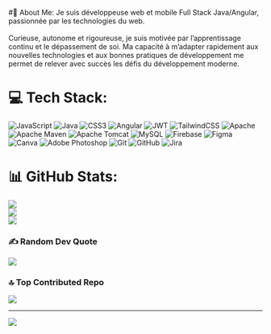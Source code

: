 
#💫 About Me:
Je suis développeuse web et mobile Full Stack Java/Angular, passionnée par les technologies du web.<br><br>Curieuse, autonome et rigoureuse, je suis motivée par l’apprentissage continu et le dépassement de soi. Ma capacité à m’adapter rapidement aux nouvelles technologies et aux bonnes pratiques de développement me permet de relever avec succès les défis du développement moderne.


# 💻 Tech Stack:
![JavaScript](https://img.shields.io/badge/javascript-%23323330.svg?style=flat&logo=javascript&logoColor=%23F7DF1E) ![Java](https://img.shields.io/badge/java-%23ED8B00.svg?style=flat&logo=openjdk&logoColor=white) ![CSS3](https://img.shields.io/badge/css3-%231572B6.svg?style=flat&logo=css3&logoColor=white) ![Angular](https://img.shields.io/badge/angular-%23DD0031.svg?style=flat&logo=angular&logoColor=white) ![JWT](https://img.shields.io/badge/JWT-black?style=flat&logo=JSON%20web%20tokens) ![TailwindCSS](https://img.shields.io/badge/tailwindcss-%2338B2AC.svg?style=flat&logo=tailwind-css&logoColor=white) ![Apache](https://img.shields.io/badge/apache-%23D42029.svg?style=flat&logo=apache&logoColor=white) ![Apache Maven](https://img.shields.io/badge/Apache%20Maven-C71A36?style=flat&logo=Apache%20Maven&logoColor=white) ![Apache Tomcat](https://img.shields.io/badge/apache%20tomcat-%23F8DC75.svg?style=flat&logo=apache-tomcat&logoColor=black) ![MySQL](https://img.shields.io/badge/mysql-4479A1.svg?style=flat&logo=mysql&logoColor=white) ![Firebase](https://img.shields.io/badge/firebase-a08021?style=flat&logo=firebase&logoColor=ffcd34) ![Figma](https://img.shields.io/badge/figma-%23F24E1E.svg?style=flat&logo=figma&logoColor=white) ![Canva](https://img.shields.io/badge/Canva-%2300C4CC.svg?style=flat&logo=Canva&logoColor=white) ![Adobe Photoshop](https://img.shields.io/badge/adobe%20photoshop-%2331A8FF.svg?style=flat&logo=adobe%20photoshop&logoColor=white) ![Git](https://img.shields.io/badge/git-%23F05033.svg?style=flat&logo=git&logoColor=white) ![GitHub](https://img.shields.io/badge/github-%23121011.svg?style=flat&logo=github&logoColor=white) ![Jira](https://img.shields.io/badge/jira-%230A0FFF.svg?style=flat&logo=jira&logoColor=white)
# 📊 GitHub Stats:
![](https://github-readme-stats.vercel.app/api?username=ENNOUARIFATIMA-EZZAHRA&theme=radical&hide_border=false&include_all_commits=true&count_private=true)<br/>
![](https://nirzak-streak-stats.vercel.app/?user=ENNOUARIFATIMA-EZZAHRA&theme=radical&hide_border=false)<br/>
![](https://github-readme-stats.vercel.app/api/top-langs/?username=ENNOUARIFATIMA-EZZAHRA&theme=radical&hide_border=false&include_all_commits=true&count_private=true&layout=compact)

### ✍️ Random Dev Quote
![](https://quotes-github-readme.vercel.app/api?type=horizontal&theme=radical)

### 🔝 Top Contributed Repo
![](https://github-contributor-stats.vercel.app/api?username=ENNOUARIFATIMA-EZZAHRA&limit=5&theme=radical&combine_all_yearly_contributions=true)

---
[![](https://visitcount.itsvg.in/api?id=ENNOUARIFATIMA-EZZAHRA&icon=0&color=1)](https://visitcount.itsvg.in)

<!-- Proudly created with GPRM ( https://gprm.itsvg.in ) -->
